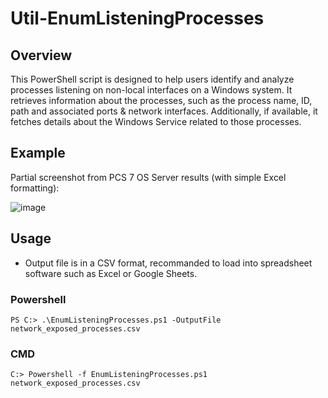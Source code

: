 # Util-EnumListeningProcesses
## Overview
This PowerShell script is designed to help users identify and analyze processes listening on non-local interfaces on a Windows system. It retrieves information about the processes, such as the process name, ID, path and associated ports & network interfaces. Additionally, if available, it fetches details about the Windows Service related to those processes.

## Example
Partial screenshot from PCS 7 OS Server results (with simple Excel formatting):

![image](https://github.com/otoriocyber/Util-EnumListeningProcesses/assets/106976225/610b1849-5de8-4a68-bacd-6816bbf38e13)

## Usage
* Output file is in a CSV format, recommanded to load into spreadsheet software such as Excel or Google Sheets.
### Powershell
```PS C:> .\EnumListeningProcesses.ps1 -OutputFile network_exposed_processes.csv```
### CMD
```C:> Powershell -f EnumListeningProcesses.ps1 network_exposed_processes.csv```
